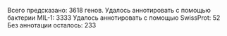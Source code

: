 Всего предсказано: 3618 генов.
Удалось аннотировать с помощью бактерии MIL-1:  3333
Удалось аннотировать с помощью SwissProt: 52
Без аннотации осталось: 233
